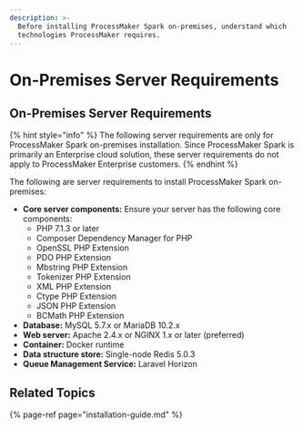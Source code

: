 ```yaml
---
description: >-
  Before installing ProcessMaker Spark on-premises, understand which
  technologies ProcessMaker requires.
---
```


# On-Premises Server Requirements

## On-Premises Server Requirements

{% hint style="info" %}
The following server requirements are only for ProcessMaker Spark on-premises installation. Since ProcessMaker Spark is primarily an Enterprise cloud solution, these server requirements do not apply to ProcessMaker Enterprise customers.
{% endhint %}

The following are server requirements to install ProcessMaker Spark on-premises:

* **Core server components:** Ensure your server has the following core components:
  * PHP 7.1.3 or later
  * Composer Dependency Manager for PHP
  * OpenSSL PHP Extension
  * PDO PHP Extension
  * Mbstring PHP Extension
  * Tokenizer PHP Extension
  * XML PHP Extension
  * Ctype PHP Extension
  * JSON PHP Extension
  * BCMath PHP Extension
* **Database:** MySQL 5.7.x or MariaDB 10.2.x
* **Web server:** Apache 2.4.x or NGINX 1.x or later \(preferred\)
* **Container:** Docker runtime
* **Data structure store:** Single-node Redis 5.0.3
* **Queue Management Service:** Laravel Horizon

## Related Topics

{% page-ref page="installation-guide.md" %}

